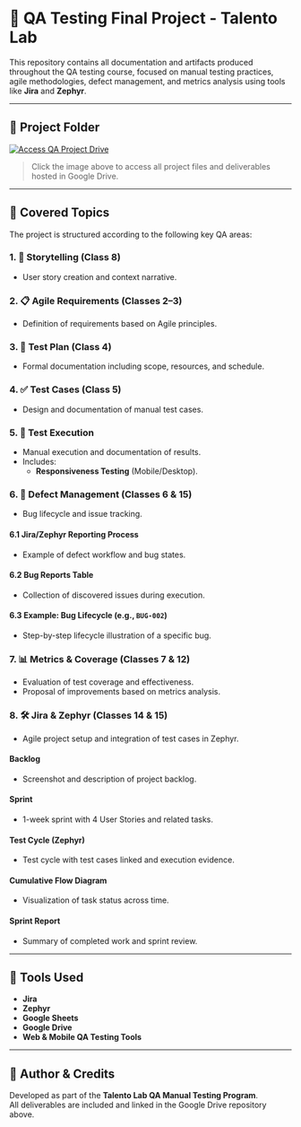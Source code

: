 # 🎯 QA Testing Final Project - Talento Lab

This repository contains all documentation and artifacts produced throughout the QA testing course, focused on manual testing practices, agile methodologies, defect management, and metrics analysis using tools like **Jira** and **Zephyr**.

---

## 📁 Project Folder

[![Access QA Project Drive](https://drive.google.com/uc?id=13MucGH1ZTUn535FOS9gshyxWyn_Colh9)](https://drive.google.com/drive/folders/19KD4HzSYwocbWcHyAgkFkeFifmedw4CZ)

> Click the image above to access all project files and deliverables hosted in Google Drive.

---

## 🧩 Covered Topics

The project is structured according to the following key QA areas:

### 1. 📝 Storytelling (Class 8)
- User story creation and context narrative.

### 2. 📋 Agile Requirements (Classes 2–3)
- Definition of requirements based on Agile principles.

### 3. 🧪 Test Plan (Class 4)
- Formal documentation including scope, resources, and schedule.

### 4. ✅ Test Cases (Class 5)
- Design and documentation of manual test cases.

### 5. 🚦 Test Execution
- Manual execution and documentation of results.
- Includes:
  - **Responsiveness Testing** (Mobile/Desktop).

### 6. 🐞 Defect Management (Classes 6 & 15)
- Bug lifecycle and issue tracking.

#### 6.1 Jira/Zephyr Reporting Process
- Example of defect workflow and bug states.

#### 6.2 Bug Reports Table
- Collection of discovered issues during execution.

#### 6.3 Example: Bug Lifecycle (e.g., `BUG-002`)
- Step-by-step lifecycle illustration of a specific bug.

### 7. 📊 Metrics & Coverage (Classes 7 & 12)
- Evaluation of test coverage and effectiveness.
- Proposal of improvements based on metrics analysis.

### 8. 🛠 Jira & Zephyr (Classes 14 & 15)
- Agile project setup and integration of test cases in Zephyr.

#### Backlog
- Screenshot and description of project backlog.

#### Sprint
- 1-week sprint with 4 User Stories and related tasks.

#### Test Cycle (Zephyr)
- Test cycle with test cases linked and execution evidence.

#### Cumulative Flow Diagram
- Visualization of task status across time.

#### Sprint Report
- Summary of completed work and sprint review.

---

## 🔗 Tools Used
- **Jira**
- **Zephyr**
- **Google Sheets**
- **Google Drive**
- **Web & Mobile QA Testing Tools**

---

## 📌 Author & Credits
Developed as part of the **Talento Lab QA Manual Testing Program**.  
All deliverables are included and linked in the Google Drive repository above.
